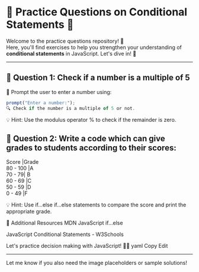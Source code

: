 # 🌟 Practice Questions on Conditional Statements 🌟

Welcome to the practice questions repository! 🎉  
Here, you'll find exercises to help you strengthen your understanding of **conditional statements** in JavaScript. Let's dive in! 🚀

---

## 📌 Question 1: **Check if a number is a multiple of 5**

💬 Prompt the user to enter a number using:

```js
prompt("Enter a number:");
🔍 Check if the number is a multiple of 5 or not.
```
💡 Hint: Use the modulus operator % to check if the remainder is zero.

## 📌 Question 2: **Write a code which can give grades to students according to their scores:**

Score |Grade <br>
80 - 100	|A<br>
70 - 79|	B<br>
60 - 69	|C<br>
50 - 59	|D<br>
0 - 49	|F<br>

💡 Hint: Use if...else if...else statements to compare the score and print the appropriate grade.

📝 Additional Resources
MDN JavaScript if...else

JavaScript Conditional Statements - W3Schools

Let's practice decision making with JavaScript! 🧠🔥
yaml
Copy
Edit

---

Let me know if you also need the image placeholders or sample solutions!